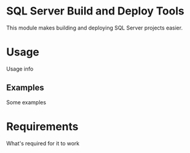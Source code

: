 # SQL Server Build and Deploy Tools
This module makes building and deploying SQL Server projects easier.

# Usage
Usage info

## Examples
Some examples


# Requirements
What's required for it to work